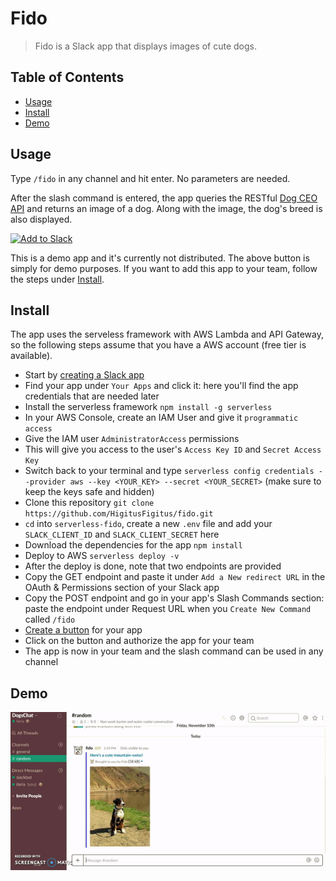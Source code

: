# Fido

> Fido is a Slack app that displays images of cute dogs.


## Table of Contents

- [Usage](#usage)
- [Install](#install)
- [Demo](#demo)


## Usage

Type `/fido` in any channel and hit enter. No parameters are needed.

After the slash command is entered, the app queries the RESTful [Dog CEO API](https://dog.ceo/dog-api/about.php) and returns an image of a dog. Along with the image, the dog's breed is also displayed.

<a href="https://slack.com/oauth/authorize?scope=commands&client_id=270174729505.272275352931"><img alt="Add to Slack" height="40" width="139" src="https://platform.slack-edge.com/img/add_to_slack.png" srcset="https://platform.slack-edge.com/img/add_to_slack.png 1x, https://platform.slack-edge.com/img/add_to_slack@2x.png 2x" /></a>

This is a demo app and it's currently not distributed. The above button is simply for demo purposes. If you want to add this app to your team, follow the steps under [Install](#install).


## Install
The app uses the serveless framework with AWS Lambda and API Gateway, so the following steps assume that you have a AWS account (free tier is available).
+ Start by [creating a Slack app](https://api.slack.com/slack-apps)
+ Find your app under `Your Apps` and click it: here you'll find the app credentials that are needed later
+ Install the serverless framework `npm install -g serverless`
+ In your AWS Console, create an IAM User and give it `programmatic access`
+ Give the IAM user `AdministratorAccess` permissions
+ This will give you access to the user's `Access Key ID` and `Secret Access Key`
+ Switch back to your terminal and type `serverless config credentials --provider aws --key <YOUR_KEY> --secret <YOUR_SECRET>` (make sure to keep the keys safe and hidden)
+ Clone this repository `git clone https://github.com/HigitusFigitus/fido.git`
+ `cd` into `serverless-fido`, create a new `.env` file and add your `SLACK_CLIENT_ID` and `SLACK_CLIENT_SECRET` here
+ Download the dependencies for the app `npm install`
+ Deploy to AWS `serverless deploy -v`
+ After the deploy is done, note that two endpoints are provided
+ Copy the GET endpoint and paste it under `Add a New redirect URL` in the OAuth & Permissions section of your Slack app
+ Copy the POST endpoint and go in your app's Slash Commands section: paste the endpoint under Request URL when you `Create New Command` called `/fido`
+ [Create a button](https://api.slack.com/docs/slack-button) for your app
+ Click on the button and authorize the app for your team
+ The app is now in your team and the slash command can be used in any channel


## Demo

![Fido Demo](/images/fido_screencast.gif)